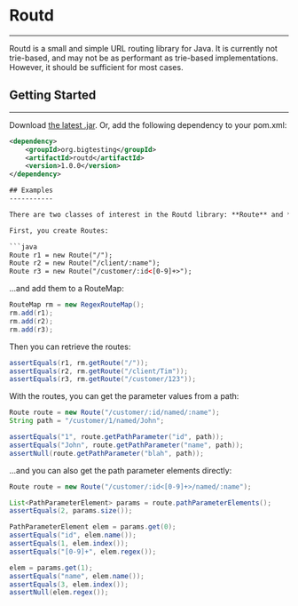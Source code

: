 # Routd
------

Routd is a small and simple URL routing library for Java. It is currently not trie-based, 
and may not be as performant as trie-based implementations. However, it should be sufficient
for most cases.

## Getting Started
------------------

Download [the latest .jar](http://repository.sonatype.org/service/local/artifact/maven/redirect?r=central-proxy&g=org.bigtesting&a=routd&v=LATEST).
Or, add the following dependency to your pom.xml:

```xml
<dependency>
    <groupId>org.bigtesting</groupId>
    <artifactId>routd</artifactId>
    <version>1.0.0</version>
</dependency>

## Examples
-----------

There are two classes of interest in the Routd library: **Route** and **RouteMap**.

First, you create Routes:

```java
Route r1 = new Route("/");
Route r2 = new Route("/client/:name");
Route r3 = new Route("/customer/:id<[0-9]+>");
```

...and add them to a RouteMap:

```java
RouteMap rm = new RegexRouteMap();
rm.add(r1);
rm.add(r2);
rm.add(r3);
```

Then you can retrieve the routes:

```java
assertEquals(r1, rm.getRoute("/"));
assertEquals(r2, rm.getRoute("/client/Tim"));
assertEquals(r3, rm.getRoute("/customer/123"));
```

With the routes, you can get the parameter values from a path:

```java
Route route = new Route("/customer/:id/named/:name");
String path = "/customer/1/named/John";

assertEquals("1", route.getPathParameter("id", path));
assertEquals("John", route.getPathParameter("name", path));
assertNull(route.getPathParameter("blah", path));
```

...and you can also get the path parameter elements directly:

```java
Route route = new Route("/customer/:id<[0-9]+>/named/:name");

List<PathParameterElement> params = route.pathParameterElements();
assertEquals(2, params.size());

PathParameterElement elem = params.get(0);
assertEquals("id", elem.name());
assertEquals(1, elem.index());
assertEquals("[0-9]+", elem.regex());

elem = params.get(1);
assertEquals("name", elem.name());
assertEquals(3, elem.index());
assertNull(elem.regex());
```
